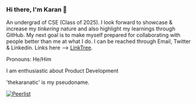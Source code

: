 ### Hi there, I'm Karan 👋
<!--
**thekaranatic/thekaranatic** is a ✨ _special_ ✨ repository because its `README.md` (this file) appears on your GitHub profile. -->

An undergrad of CSE (Class of 2025). I look forward to showcase & increase my *tinkering* nature and also highlight my learnings through GitHub. My next goal is to make myself prepared for collaborating with people better than me at what I do. I can be reached through Email, Twitter & Linkedin. Links here --> [LinkTree](www.linktr.ee/thekaranatic).

Pronouns: He/Him

I am enthusiastic about Product Development

'thekaranatic' is my pseudoname.

[![Peerlist](https://github-readme-badge.peerlist.io/api/karanpk?style=for-the-badge)](https://peerlist.io/karanpk)

<!-- - 🔭 I’m currently working on ...
- 🌱 I’m currently learning ...
- 👯 I’m looking to collaborate on ...
- 🤔 I’m looking for help with ...
- 💬 Ask me about ...
- 📫 How to reach me: ...
- 😄 Pronouns: ...
- ⚡ Fun fact: ... -->




